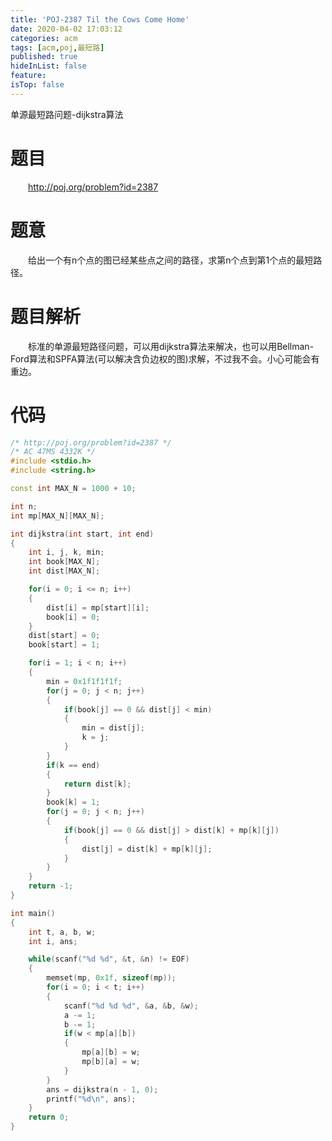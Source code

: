 ```yaml
---
title: 'POJ-2387 Til the Cows Come Home'
date: 2020-04-02 17:03:12
categories: acm
tags: [acm,poj,最短路]
published: true
hideInList: false
feature: 
isTop: false
---
```

单源最短路问题-dijkstra算法
<!-- more -->

# 题目
&emsp;&emsp;<http://poj.org/problem?id=2387>

# 题意
&emsp;&emsp;给出一个有n个点的图已经某些点之间的路径，求第n个点到第1个点的最短路径。

# 题目解析
&emsp;&emsp;标准的单源最短路径问题，可以用dijkstra算法来解决，也可以用Bellman-Ford算法和SPFA算法(可以解决含负边权的图)求解，不过我不会。小心可能会有重边。

# 代码
```cpp
/* http://poj.org/problem?id=2387 */
/* AC 47MS 4332K */
#include <stdio.h>
#include <string.h>

const int MAX_N = 1000 + 10;

int n;
int mp[MAX_N][MAX_N];

int dijkstra(int start, int end)
{
	int i, j, k, min;
	int book[MAX_N];
	int dist[MAX_N];

	for(i = 0; i <= n; i++)
	{
		dist[i] = mp[start][i];
		book[i] = 0;
	}
	dist[start] = 0;
	book[start] = 1;

	for(i = 1; i < n; i++)
	{
		min = 0x1f1f1f1f;
		for(j = 0; j < n; j++)
		{
			if(book[j] == 0 && dist[j] < min)
			{
				min = dist[j];
				k = j;
			}
		}
		if(k == end)
		{
			return dist[k];
		}
		book[k] = 1;
		for(j = 0; j < n; j++)
		{
			if(book[j] == 0 && dist[j] > dist[k] + mp[k][j])
			{
				dist[j] = dist[k] + mp[k][j];
			}
		}
	}
	return -1;
}

int main()
{
	int t, a, b, w;
	int i, ans;

	while(scanf("%d %d", &t, &n) != EOF)
	{
		memset(mp, 0x1f, sizeof(mp));
		for(i = 0; i < t; i++)
		{
			scanf("%d %d %d", &a, &b, &w);
			a -= 1;
			b -= 1;
			if(w < mp[a][b])
			{
				mp[a][b] = w;
				mp[b][a] = w;
			}
		}
		ans = dijkstra(n - 1, 0);
		printf("%d\n", ans);
	}
	return 0;
}

```